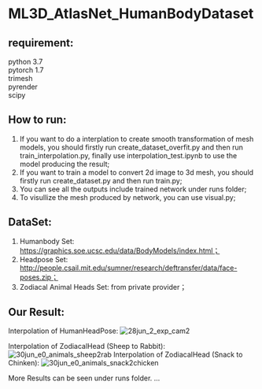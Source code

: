# ML3D_AtlasNet_HumanBodyDataset

## requirement:

python 3.7<br>
pytorch 1.7<br>
trimesh<br>
pyrender<br>
scipy

## How to run:
1. If you want to do a interplation to create smooth transformation of mesh models, you should firstly run create_dataset_overfit.py and then run train_interpolation.py, finally use interpolation_test.ipynb to use the model producing the result;
2. If you want to train  a model to convert 2d image to 3d mesh, you should firstly run create_dataset.py and then run train.py;
3. You can see all the outputs include trained network under runs folder;
4. To visullize the mesh produced by network, you can use visual.py;

## DataSet:
1. Humanbody Set: https://graphics.soe.ucsc.edu/data/BodyModels/index.html；
2. Headpose Set: http://people.csail.mit.edu/sumner/research/deftransfer/data/face-poses.zip；
3. Zodiacal Animal Heads Set: from private provider；

## Our Result:
Interpolation of HumanHeadPose:
![28jun_2_exp_cam2](https://user-images.githubusercontent.com/89215484/183676706-21b5eedf-9b81-4ede-8b27-45ba7c04524a.gif)

Interpolation of ZodiacalHead (Sheep to Rabbit):
![30jun_e0_animals_sheep2rab](https://user-images.githubusercontent.com/89215484/183677570-c5252c9a-5b34-46d0-9da6-8dc30dc103b2.gif)
Interpolation of ZodiacalHead (Snack to Chinken):
![30jun_e0_animals_snack2chicken](https://user-images.githubusercontent.com/89215484/183677693-aff396ef-e00f-4ac0-b71e-807548bacc8d.gif)

More Results can be seen under runs folder.
...
